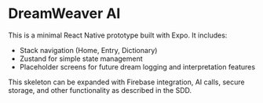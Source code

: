 # DreamWeaver AI

This is a minimal React Native prototype built with Expo. It includes:

- Stack navigation (Home, Entry, Dictionary)
- Zustand for simple state management
- Placeholder screens for future dream logging and interpretation features

This skeleton can be expanded with Firebase integration, AI calls, secure storage, and other functionality as described in the SDD.
